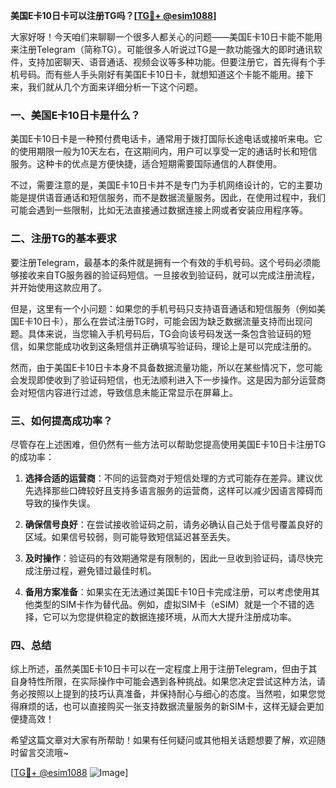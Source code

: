 **美国E卡10日卡可以注册TG吗？[[TG💪+ @esim1088](https://t.me/s/esim1088)]**

大家好呀！今天咱们来聊聊一个很多人都关心的问题——美国E卡10日卡能不能用来注册Telegram（简称TG）。可能很多人听说过TG是一款功能强大的即时通讯软件，支持加密聊天、语音通话、视频会议等多种功能。但要注册它，首先得有个手机号码。而有些人手头刚好有美国E卡10日卡，就想知道这个卡能不能用。接下来，我们就从几个方面来详细分析一下这个问题。

### 一、美国E卡10日卡是什么？

美国E卡10日卡是一种预付费电话卡，通常用于拨打国际长途电话或接听来电。它的使用期限一般为10天左右，在这期间内，用户可以享受一定的通话时长和短信服务。这种卡的优点是方便快捷，适合短期需要国际通信的人群使用。

不过，需要注意的是，美国E卡10日卡并不是专门为手机网络设计的，它的主要功能是提供语音通话和短信服务，而不是数据流量服务。因此，在使用过程中，我们可能会遇到一些限制，比如无法直接通过数据连接上网或者安装应用程序等。

### 二、注册TG的基本要求

要注册Telegram，最基本的条件就是拥有一个有效的手机号码。这个号码必须能够接收来自TG服务器的验证码短信。一旦接收到验证码，就可以完成注册流程，并开始使用这款应用了。

但是，这里有一个小问题：如果您的手机号码只支持语音通话和短信服务（例如美国E卡10日卡），那么在尝试注册TG时，可能会因为缺乏数据流量支持而出现问题。具体来说，当您输入手机号码后，TG会向该号码发送一条包含验证码的短信，如果您能成功收到这条短信并正确填写验证码，理论上是可以完成注册的。

然而，由于美国E卡10日卡本身不具备数据流量功能，所以在某些情况下，您可能会发现即使收到了验证码短信，也无法顺利进入下一步操作。这是因为部分运营商会对短信内容进行过滤，导致信息未能正常显示在屏幕上。

### 三、如何提高成功率？

尽管存在上述困难，但仍然有一些方法可以帮助您提高使用美国E卡10日卡注册TG的成功率：

1. **选择合适的运营商**：不同的运营商对于短信处理的方式可能存在差异。建议优先选择那些口碑较好且支持多语言服务的运营商，这样可以减少因语言障碍而导致的操作失误。
   
2. **确保信号良好**：在尝试接收验证码之前，请务必确认自己处于信号覆盖良好的区域。如果信号较弱，则可能导致短信延迟甚至丢失。
   
3. **及时操作**：验证码的有效期通常是有限制的，因此一旦收到验证码，请尽快完成注册过程，避免错过最佳时机。
   
4. **备用方案准备**：如果实在无法通过美国E卡10日卡完成注册，可以考虑使用其他类型的SIM卡作为替代品。例如，虚拟SIM卡（eSIM）就是一个不错的选择，它可以为您提供稳定的数据连接环境，从而大大提升注册成功率。

### 四、总结

综上所述，虽然美国E卡10日卡可以在一定程度上用于注册Telegram，但由于其自身特性所限，在实际操作中可能会遇到各种挑战。如果您决定尝试这种方法，请务必按照以上提到的技巧认真准备，并保持耐心与细心的态度。当然啦，如果您觉得麻烦的话，也可以直接购买一张支持数据流量服务的新SIM卡，这样无疑会更加便捷高效！

希望这篇文章对大家有所帮助！如果有任何疑问或其他相关话题想要了解，欢迎随时留言交流哦~ 

[[TG💪+ @esim1088](https://t.me/s/esim1088) ![Image](https://i.postimg.cc/4NQfJmqS/Snipaste-2025-05-13-00-14-12.png)]